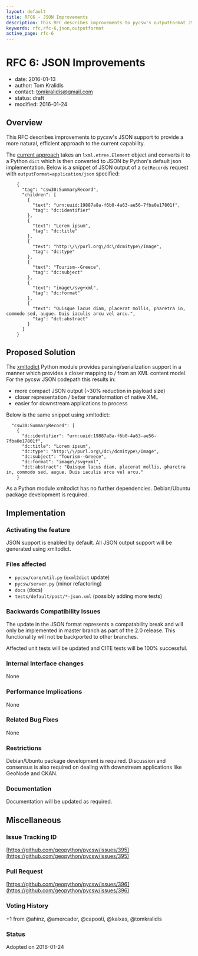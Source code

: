 ```yaml
---
layout: default
title: RFC6 - JSON Improvements
description: This RFC describes improvements to pycsw's outputFormat JSON support
keywords: rfc,rfc-6,json,outputformat
active_page: rfc-6
---
```


# RFC 6: JSON Improvements

- date: 2016-01-13
- author: Tom Kralidis
- contact: tomkralidis@gmail.com
- status: draft
- modified: 2016-01-24

## Overview

This RFC describes improvements to pycsw's JSON support to provide a more natural, efficient approach to the current capability.

The [current approach](https://github.com/geopython/pycsw/blob/1.10/pycsw/util.py#L314-L332) takes an `lxml.etree.Element` object and converts it to a Python `dict` which is then converted to JSON by Python's default json implementation.  Below is a snippet of JSON output of a `GetRecords` request with `outputFormat=application/json` specified:

        {
          "tag": "csw30:SummaryRecord",
          "children": [
            {
              "text": "urn:uuid:19887a8a-f6b0-4a63-ae56-7fba0e17801f",
              "tag": "dc:identifier"
            },
            {
              "text": "Lorem ipsum",
              "tag": "dc:title"
            },
            {
              "text": "http:\/\/purl.org\/dc\/dcmitype\/Image",
              "tag": "dc:type"
            },
            {
              "text": "Tourism--Greece",
              "tag": "dc:subject"
            },
            {
              "text": "image\/svg+xml",
              "tag": "dc:format"
            },
            {
              "text": "Quisque lacus diam, placerat mollis, pharetra in, commodo sed, augue. Duis iaculis arcu vel arcu.",
              "tag": "dct:abstract"
            }
          ]
        }

## Proposed Solution

The [xmltodict](https://github.com/martinblech/xmltodict) Python module provides parsing/serialization support in a manner which provides a closer mapping to / from an XML content model.  For the pycsw JSON codepath this results in:

* more compact JSON output (~30% reduction in payload size)
* closer representation / better transformation of native XML
* easier for downstream applications to process

Below is the same snippet using xmltodict:

      "csw30:SummaryRecord": [
        {
          "dc:identifier": "urn:uuid:19887a8a-f6b0-4a63-ae56-7fba0e17801f",
          "dc:title": "Lorem ipsum",
          "dc:type": "http:\/\/purl.org\/dc\/dcmitype\/Image",
          "dc:subject": "Tourism--Greece",
          "dc:format": "image\/svg+xml",
          "dct:abstract": "Quisque lacus diam, placerat mollis, pharetra in, commodo sed, augue. Duis iaculis arcu vel arcu."
        }

As a Python module xmltodict has no further dependencies.  Debian/Ubuntu package development is required.

## Implementation

### Activating the feature

JSON support is enabled by default. All JSON output support will be generated using xmltodict.

### Files affected

* `pycsw/core/util.py` (`exml2dict` update)
* `pycsw/server.py` (minor refactoring)
* `docs` (docs)
* `tests/default/post/*-json.xml` (possibly adding more tests)

### Backwards Compatibility Issues

The update in the JSON format represents a compatability break and will only be implemented in master branch as part of the 2.0 release.  This functionality will not be backported to other branches.

Affected unit tests will be updated and CITE tests will be 100% successful.

### Internal Interface changes

None

### Performance Implications

None

### Related Bug Fixes

None

### Restrictions

Debian/Ubuntu package development is required.  Discussion and consensus is also required on dealing with downstream applications like GeoNode and CKAN.

### Documentation

Documentation will be updated as required.  

## Miscellaneous

### Issue Tracking ID

[https://github.com/geopython/pycsw/issues/395](https://github.com/geopython/pycsw/issues/395)

### Pull Request

[https://github.com/geopython/pycsw/issues/396](https://github.com/geopython/pycsw/issues/396)

### Voting History

+1 from @ahinz, @amercader, @capooti, @kalxas, @tomkralidis

### Status

Adopted on 2016-01-24
